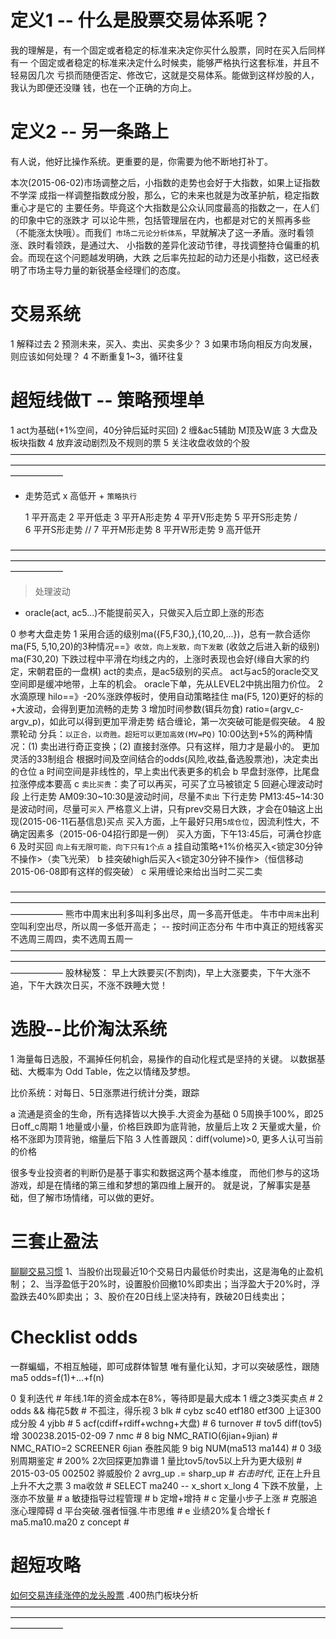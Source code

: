 # 定义1 -- 什么是股票交易体系呢？

  我的理解是，有一个固定或者稳定的标准来决定你买什么股票，同时在买入后同样有一
  个固定或者稳定的标准来决定什么时候卖，能够严格执行这套标准，并且不轻易因几次
  亏损而随便否定、修改它，这就是交易体系。能做到这样炒股的人，我认为即便还没赚
  钱，也在一个正确的方向上。

# 定义2 -- 另一条路上

  有人说，他好比操作系统。更重要的是，你需要为他不断地打补丁。

  本次(2015-06-02)市场调整之后，小指数的走势也会好于大指数，如果上证指数不学深
  成指一样调整指数成分股，那么，它的未来也就是为改革护航，稳定指数重心才是它的
  主要任务。毕竟这个大指数是公众认同度最高的指数之一，在人们的印象中它的涨跌才
  可以论牛熊，包括管理层在内，也都是对它的关照再多些（不能涨太快哦）。而我们`
  市场二元论分析体系`，早就解决了这一矛盾。涨时看领涨、跌时看领跌，是通过大、
  小指数的差异化波动节律，寻找调整持仓偏重的机会。而现在这个问题越发明确，大跌
  之后率先拉起的动力还是小指数，这已经表明了市场主导力量的新锐基金经理们的态度。

# 交易系统

  1 解释过去
  2 预测未来，买入、卖出、买卖多少？
  3 如果市场向相反方向发展，则应该如何处理？
  4 不断重复1~3，循环往复

# 超短线做T -- 策略预埋单

  1 act为基础(+1%空间，40分钟后延时买回)
  2 缠&ac5辅助
    M顶及W底
  3 大盘及板块指数
  4 放弃波动剧烈及不规则的票
  5 关注收盘收敛的个股
——————————————————————————————————————————————————————————————————————————————
- 走势范式 x 高低开 + `策略执行`

  1 平开高走
  2 平开低走
  3 平开A形走势
  4 平开V形走势
  5 平开S形走势 \/\
  6 平开S形走势 /\/
  7 平开M形走势
  8 平开W形走势
  9 高开低开

——————————————————————————————————————————————————————————————————————————————
> 处理波动

  - oracle(act, ac5...)不能提前买入，只做买入后立即上涨的形态

  0 参考大盘走势
  1 采用合适的级别ma({F5,F30,},{10,20,...})，总有一款合适你
    ma(F5, 5,10,20)的3种情况==》`收敛，向上发散，向下发散` (收敛之后进入新的级别)
    ma(F30,20) 下跌过程中平滑在均线之内的，上涨时表现也会好(缘自大家的约定，宋朝君臣的一盘棋)
    act的卖点，是ac5级别的买点。
    act与ac5的oracle交叉空间即是缓冲地带，上车的机会。
    oracle下单，先从LEVEL2中挑出阻力价位。
  2 水滴原理
    hilo==》-20%涨跌停板时，使用自动策略挂住
    ma(F5, 120)更好的标的+大波动，会得到更加流畅的走势
  3 增加时间参数(铒兵勿食)
    ratio=(argv_c-argv_p)，如此可以得到更加平滑走势
    结合缠论，第一次突破可能是假突破。
  4 股票轮动
    分兵：`以正合，以奇胜。超短可以更加高效(MV=PQ)`
    10:00达到+5%的两种情况：(1) 卖出进行奇正变换；(2) 直接封涨停。只有这样，阻力才是最小的。
    更加灵活的33制组合
    根据时间及空间结合的odds(风险,收益,备选股票池)，决定卖出的仓位
    a 时间空间是非线性的，早上卖出代表更多的机会
    b 早盘封涨停，比尾盘拉涨停成本要高
    c `卖比买贵`：卖了可以再买，可买了立马被锁定
  5 回避心理波动时段
    上行走势 AM09:30~10:30是波动时间，尽量不`卖出`
    下行走势 PM13:45~14:30是波动时间，尽量可`买入`
    严格意义上讲，只有prev交易日大跌，才会在0轴这上出现(2015-06-11石基信息)买点
    买入方面，上午最好只用`5成仓位`，因流利性大，不确定因素多（2015-06-04招行即是一例）
    买入方面，下午13:45后，可满仓抄底
  6 及时买回
    `向上有无限可能，向下只有1个点`
    a 挂自动策略+1%价格买入<锁定30分钟不操作>（卖飞光荣）
    b 挂突破high后买入<锁定30分钟不操作>（恒信移动2015-06-08即有这样的假突破）
    c 采用缠论来给出当时二买二卖

——————————————————————————————————————————————————————————————————————————————
  熊市中周末出利多叫利多出尽，周一多高开低走。
  牛市中`周末`出利空叫利空出尽，所以周一多低开高走；      -- 按时间正态分布
  牛市中真正的短线客买不选周三周四，卖不选周五周一
——————————————————————————————————————————————————————————————————————————————
  股林秘笈：
  早上大跌要买(不割肉)，早上大涨要卖，下午大涨不追，下午大跌次日买，不涨不跌睡大觉！

# 选股--比价淘汰系统

  1 海量每日选股，不漏掉任何机会，易操作的自动化程式是坚持的关键。
    以数据基础、大概率为 Odd Table，佐之以情绪及梦想。

  比价系统：对每日、5日涨票进行统计分类，跟踪

  a 流通是资金的生命，所有选择皆以大换手.大资金为基础
  0 5周换手100%，即25日off_c周期
  1 地量或小量，价格巨跌即为底背驰，放量后上攻
  2 天量或大量，价格不涨即为顶背驰，缩量后下陷
  3 人性善跟风：diff(volume)>0, 更多人认可当前的价格

  很多专业投资者的判断仍是基于事实和数据这两个基本维度，
  而他们参与的这场游戏，却是在情绪的第三维和梦想的第四维上展开的。
  就是说，了解事实是基础，但了解市场情绪，可以做的更好。

# 三套止盈法

  [聊聊交易习惯](http://www.imaibo.net/longweibo/detail/55097b1a9d24b063370000e7)
  1、当股价出现最近10个交易日内最低价时卖出，这是海龟的止盈机制；
  2、当浮盈低于20%时，设置股价回撤10%即卖出；当浮盈大于20%时，浮盈跌去40%即卖出；
  3、股价在20日线上坚决持有，跌破20日线卖出；

# Checklist odds

  一群蝙蝠，不相互触碰，即可成群体智慧
  唯有量化认知，才可以突破感性，跟随ma5
  odds=f(1)+...+f(n)

  0 复利迭代                        # 年线.1年的资金成本在8%，等待即是最大成本
  1 缠之3类买卖点                   #
  2 odds && 梅花5数                 # 不孤注，得乐视
  3 blk                             # cybz sc40 etf180 etf300 上证300成分股
  4 yjbb                            #
  5 acf(cdiff+rdiff+wchng+大盘)     #
  6 turnover                        # tov5 diff(tov5)增 300238.2015-02-09
  7 nmc                             #
  8 big NMC_RATIO(6jian+9jian)      # NMC_RATIO=2 SCREENER 6jian 泰胜风能
  9 big NUM(ma513 ma144)            #
  0 3级别周期鉴定                   # 200% 2次回探更加靠谱
  1 量比tov5/tov5以上升为更大级别   # 2015-03-05 002502 骅威股价
  2 avrg_up .= sharp_up             # *右击时代*, 正在上升且上升不大之票
  3 ma收敛                          # SELECT ma240 -- x_short x_long
  4 下跌不放量，上涨亦不放量        # 
  a 敏捷指导过程管理                # 
  b 定增+增持                       #
  c 定量小步子上涨                  # 克服追涨心理障碍
  d 平台突破.强者恒强.牛市思维      # 
  e 业绩20%复合增长
  f ma5.ma10.ma20
  z concept                         #

# 超短攻略

  [如何交易连续涨停的龙头股票](http://weibo.com/p/1001603840717544895377)
  .400热门板块分析
——————————————————————————————————————————————————————————————————————————————
